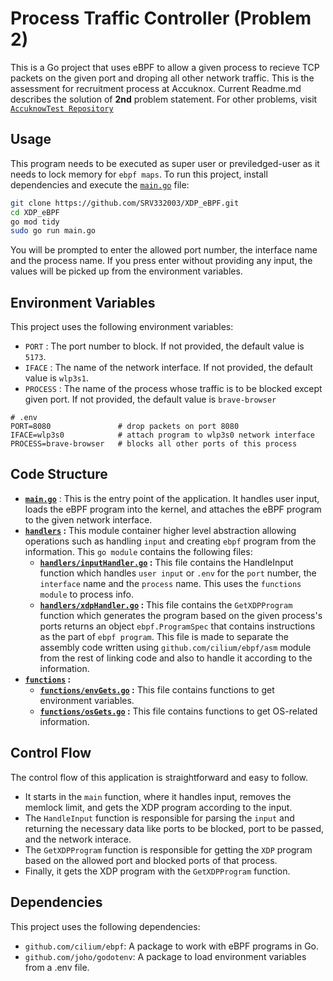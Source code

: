# Process Traffic Controller (Problem 2)

This is a Go project that uses eBPF to allow a given process to recieve TCP packets on the given port and droping all other network traffic. This is the assessment for recruitment process at Accuknox. Current Readme.md describes the solution of **2nd** problem statement. For other problems, visit [`AccuknowTest Repository`](https://github.com/SRV332003/AccuknoxTest "All Problems")

## Usage
This program needs to be executed as super user or previledged-user as it needs to lock memory for `ebpf maps`.
To run this project, install dependencies and execute the [`main.go`](https://github.com/SRV332003/XDP_eBPF/blob/main/main.go "main.go") file:

```bash
git clone https://github.com/SRV332003/XDP_eBPF.git
cd XDP_eBPF
go mod tidy
sudo go run main.go
```

You will be prompted to enter the allowed port number, the interface name and the process name. If you press enter without providing any input, the values will be picked up from the environment variables.

## Environment Variables
This project uses the following environment variables:

- `PORT` : The port number to block. If not provided, the default value is `5173`.
- `IFACE` : The name of the network interface. If not provided, the default value is `wlp3s1`.
- `PROCESS` : The name of the process whose traffic is to be blocked except given port. If not provided, the default value is  `brave-browser`

```env
# .env
PORT=8080               # drop packets on port 8080
IFACE=wlp3s0            # attach program to wlp3s0 network interface
PROCESS=brave-browser   # blocks all other ports of this process
 ```
## Code Structure
- **[`main.go`](https://github.com/SRV332003/XDP_eBPF/blob/main/main.go "main.go")** : This is the entry point of the application. It handles user input, loads the eBPF program into the kernel, and attaches the eBPF program to the given network interface.
- **[`handlers`](https://github.com/SRV332003/XDP_eBPF/blob/main/handlers/inputHandler.go "handlers module") :** This module container higher level abstraction allowing operations such as handling `input` and creating `ebpf` program from the information. This `go module` contains the following files:
    - **[`handlers/inputHandler.go`](https://github.com/SRV332003/XDP_eBPF/blob/main/handlers/inputHandler.go "handlers/inputHandler.go") :** This file contains the HandleInput function which handles `user input` or `.env` for the `port` number, the `interface` name and the `process` name. This uses the `functions module` to process info.
    - **[`handlers/xdpHandler.go`](https://github.com/SRV332003/XDP_eBPF/blob/main/handlers/xdpHandler.go "handlers/inputHandler.go") :** This file contains the `GetXDPProgram` function which generates the program based on the given process's ports returns an object `ebpf.ProgramSpec` that contains instructions as the part of `ebpf program`. This file is made to separate the assembly code written using `github.com/cilium/ebpf/asm` module from the rest of linking code and also to handle it according to the information.
- **[`functions`](https://github.com/SRV332003/XDP_eBPF/blob/main/functions "functions module") :**
    - **[`functions/envGets.go`](https://github.com/SRV332003/XDP_eBPF/blob/main/functions/envGets.go "functions/envGets.go") :** This file contains functions to get environment variables.
    - **[`functions/osGets.go`](https://github.com/SRV332003/XDP_eBPF/blob/main/functions/osGets.go "functions/envGets.go") :** This file contains functions to get OS-related information.

## Control Flow
The control flow of this application is straightforward and easy to follow. 
- It starts in the `main` function, where it handles input, removes the memlock limit, and gets the XDP program according to the input. 
- The `HandleInput` function is responsible for parsing the `input` and returning the necessary data like ports to be blocked, port to be passed, and the network interace. 
- The `GetXDPProgram` function is responsible for getting the `XDP` program based on the allowed port and blocked ports of that process.
- Finally, it gets the XDP program with the `GetXDPProgram` function.

## Dependencies
This project uses the following dependencies:

- `github.com/cilium/ebpf`: A package to work with eBPF programs in Go.
- `github.com/joho/godotenv`: A package to load environment variables from a .env file.